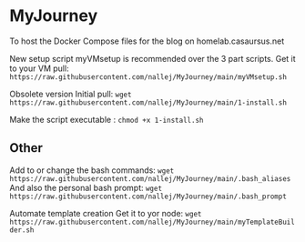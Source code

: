 # MyJourney
To host the Docker Compose files for the blog on homelab.casaursus.net 

New setup script myVMsetup is recommended over the 3 part scripts.
Get it to your VM pull: `https://raw.githubusercontent.com/nallej/MyJourney/main/myVMsetup.sh`

Obsolete version
Initial pull: `wget https://raw.githubusercontent.com/nallej/MyJourney/main/1-install.sh`

Make the script executable : `chmod +x 1-install.sh`

## Other

Add to or change the bash commands:
 ```wget https://raw.githubusercontent.com/nallej/MyJourney/main/.bash_aliases```
And also the personal bash prompt:
 ```wget https://raw.githubusercontent.com/nallej/MyJourney/main/.bash_prompt```


Automate template creation
Get it to yor node: 
  ```wget https://raw.githubusercontent.com/nallej/MyJourney/main/myTemplateBuilder.sh```
